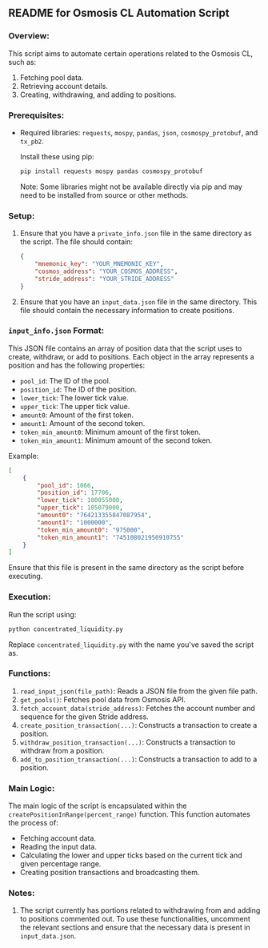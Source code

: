 
## README for Osmosis CL Automation Script

### Overview:

This script aims to automate certain operations related to the Osmosis  CL, such as:

1. Fetching pool data.
2. Retrieving account details.
3. Creating, withdrawing, and adding to positions.

### Prerequisites:

- Required libraries: `requests`, `mospy`, `pandas`, `json`, `cosmospy_protobuf`, and `tx_pb2`.
  
  Install these using pip:

  ```bash
  pip install requests mospy pandas cosmospy_protobuf
  ```

  Note: Some libraries might not be available directly via pip and may need to be installed from source or other methods.

### Setup:

1. Ensure that you have a `private_info.json` file in the same directory as the script. The file should contain:

   ```json
   {
       "mnemonic_key": "YOUR_MNEMONIC_KEY",
       "cosmos_address": "YOUR_COSMOS_ADDRESS",
       "stride_address": "YOUR_STRIDE_ADDRESS"
   }
   ```

2. Ensure that you have an `input_data.json` file in the same directory. This file should contain the necessary information to create positions.
### `input_info.json` Format:

This JSON file contains an array of position data that the script uses to create, withdraw, or add to positions. Each object in the array represents a position and has the following properties:

- `pool_id`: The ID of the pool.
- `position_id`: The ID of the position.
- `lower_tick`: The lower tick value.
- `upper_tick`: The upper tick value.
- `amount0`: Amount of the first token.
- `amount1`: Amount of the second token.
- `token_min_amount0`: Minimum amount of the first token.
- `token_min_amount1`: Minimum amount of the second token.

Example:

```json
[
    {
        "pool_id": 1066,
        "position_id": 17706,
        "lower_tick": 100055000,
        "upper_tick": 105079000,
        "amount0": "764213355847087954",
        "amount1": "1000000",
        "token_min_amount0": "975000",
        "token_min_amount1": "745108021950910755"
    }
]
```

Ensure that this file is present in the same directory as the script before executing.


### Execution:

Run the script using:

```bash
python concentrated_liquidity.py
```

Replace `concentrated_liquidity.py` with the name you've saved the script as.


### Functions:

1. `read_input_json(file_path)`: Reads a JSON file from the given file path.
2. `get_pools()`: Fetches pool data from Osmosis API.
3. `fetch_account_data(stride_address)`: Fetches the account number and sequence for the given Stride address.
4. `create_position_transaction(...)`: Constructs a transaction to create a position.
5. `withdraw_position_transaction(...)`: Constructs a transaction to withdraw from a position.
6. `add_to_position_transaction(...)`: Constructs a transaction to add to a position.

### Main Logic:

The main logic of the script is encapsulated within the `createPositionInRange(percent_range)` function. This function automates the process of:

- Fetching account data.
- Reading the input data.
- Calculating the lower and upper ticks based on the current tick and given percentage range.
- Creating position transactions and broadcasting them.

### Notes:

1. The script currently has portions related to withdrawing from and adding to positions commented out. To use these functionalities, uncomment the relevant sections and ensure that the necessary data is present in `input_data.json`.


